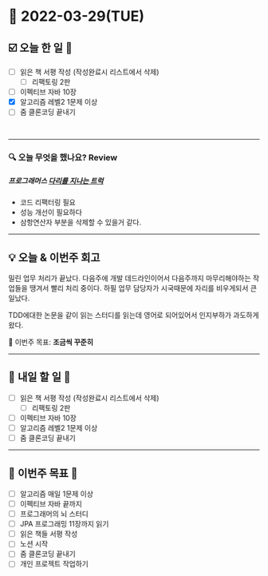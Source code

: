 # 📆 2022-03-29(TUE)
## ☑️ 오늘 한 일 📑
- [ ] 읽은 책 서평 작성 (작성완료시 리스트에서 삭제)
    - [ ] 리팩토링 2판
- [ ] 이펙티브 자바 10장
- [x] 알고리즘 레벨2 1문제 이상
- [ ] 줌 클론코딩 끝내기 
 
<br>

***

### 🔍️ 오늘 무엇을 했나요? Review
##### 프로그래머스 [다리를 지나는 트럭](https://github.com/Kyuwon53/Python-algorithm/tree/main/programmers/Level2/%EB%8B%A4%EB%A6%AC%EB%A5%BC%20%EC%A7%80%EB%82%98%EB%8A%94%20%ED%8A%B8%EB%9F%AD)
- 코드 리팩터링 필요
- 성능 개선이 필요하다
- 삼항연산자 부분을 삭제할 수 있을거 같다. 

***

## 💡 오늘 & 이번주 회고

밀린 업무 처리가 끝났다. 다음주에 개발 데드라인이어서 다음주까지 마무리해야하는 작업들을 땡겨서 빨리 처리 중이다. 하필 업무 담당자가 시국때문에 
자리를 비우게되서 큰일났다.

TDD에대한 논문을 같이 읽는 스터디를 읽는데 영어로 되어있어서 인지부하가 과도하게 왔다. 


🎯 이번주 목표: **조금씩 꾸준히**

***

## 🎯 내일 할 일 🎯
- [ ] 읽은 책 서평 작성 (작성완료시 리스트에서 삭제)
    - [ ] 리팩토링 2판
- [ ] 이펙티브 자바 10장
- [ ] 알고리즘 레벨2 1문제 이상
- [ ] 줌 클론코딩 끝내기 

***

## 🏁 이번주 목표 🏁
- [ ] 알고리즘 매일 1문제 이상
- [ ] 이펙티브 자바 끝까지
- [ ] 프로그래머의 뇌 스터디
- [ ] JPA 프로그래밍 11장까지 읽기
- [ ] 읽은 책들 서평 작성
- [ ] 노션 시작
- [ ] 줌 클론코딩 끝내기
- [ ] 개인 프로젝트 작업하기 